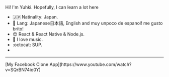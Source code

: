 Hi! I'm Yuhki. Hopefully, I can learn a lot here   
- :jp: Natinality: Japan. 
- :speech_balloon: Lang: Japanese日本語, English and muy unpoco de espanol! me gusto brito!
- :blush: React & React Native & Node.js.  
- :guitar: I love music.  
- :octocat: SUP. 
- 
<hr>
[My Facebook Clone App](https://www.youtube.com/watch?v=SQrBN74io0Y)

